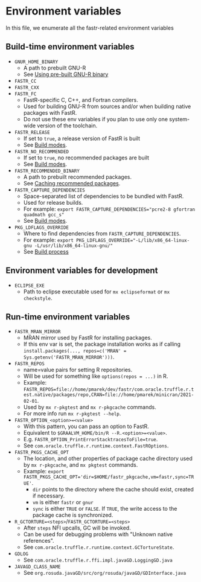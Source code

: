 # Environment variables
In this file, we enumerate all the fastr-related environment variables

## Build-time environment variables
- `GNUR_HOME_BINARY`
  - A path to prebuilt GNU-R
  - See [Using pre-built GNU-R binary](building.md#GNU-R)
- `FASTR_CC`
- `FASTR_CXX`
- `FASTR_FC`
  - FastR-specific C, C++, and Fortran compilers.
  - Used for building GNU-R from sources and/or when building native packages with FastR.
  - Do not use these env variables if you plan to use only one system-wide version of the toolchain.
- `FASTR_RELEASE`
  - If set to `true`, a release version of FastR is built
  - See [Build modes](building.md#Build-modes).
- `FASTR_NO_RECOMMENDED`
  - If set to `true`, no recommended packages are built
  - See [Build modes](building.md#Build-modes).
- `FASTR_RECOMMENDED_BINARY`
  - A path to prebuilt recommended packages.
  - See [Caching recommended packages](building.md#Caching-recommended-packages).
- `FASTR_CAPTURE_DEPENDENCIES`
  - Space-separated list of dependencies to be bundled with FastR.
  - Used for release builds.
  - For example: `export FASTR_CAPTURE_DEPENDENCIES="pcre2-8 gfortran quadmath gcc_s"`
  - See [Build modes](building.md#Build-modes).
- `PKG_LDFLAGS_OVERRIDE`
  - Where to find dependencies from `FASTR_CAPTURE_DEPENDENCIES`.
  - For example: `export PKG_LDFLAGS_OVERRIDE="-L/lib/x86_64-linux-gnu -L/usr/lib/x86_64-linux-gnu/"`
  - See [Build process](build-process.md#Release-build)

## Environment variables for development
- `ECLIPSE_EXE`
  - Path to eclipse executable used for `mx eclipseformat` or `mx checkstyle`.

## Run-time environment variables
- `FASTR_MRAN_MIRROR`
  - MRAN mirror used by FastR for installing packages.
  - If this env var is set, the package installation works as if
    calling `install.packages(..., repos=c('MRAN' = Sys.getenv('FASTR_MRAN_MIRROR')))`.
- `FASTR_REPOS`
  - name=value pairs for setting R repositories.
  - Will be used for something like `options(repos = ...)` in R.
  - Example: `FASTR_REPOS=file://home/pmarek/dev/fastr/com.oracle.truffle.r.test.native/packages/repo,CRAN=file://home/pmarek/minicran/2021-02-01`.
  - Used by `mx r-pkgtest` and `mx r-pkgcache` commands.
  - For more info run `mx r-pkgtest --help`.
- `FASTR_OPTION_<option>=<value>`
  - With this pattern, you can pass an option to FastR.
  - Equivalent to `$GRAALVM_HOME/bin/R --R.<option>=<value>`.
  - E.g. `FASTR_OPTION_PrintErrorStacktracesToFile=true`.
  - See `com.oracle.truffle.r.runtime.context.FastROptions`.
- `FASTR_PKGS_CACHE_OPT`
  - The location, and other properties of package cache directory used by `mx r-pkgcache`, and `mx pkgtest` commands.
  - Example: `export FASTR_PKGS_CACHE_OPT='dir=$HOME/fastr_pkgcache,vm=fastr,sync=TRUE'`.
    - `dir` points to the directory where the cache should exist, created if necessary.
    - `vm` is either `fastr` or `gnur`
    - `sync` is either `TRUE` or `FALSE`. If `TRUE`, the write access to the package cache is synchronized.
- `R_GCTORTURE=<steps>`/`FASTR_GCTORTURE=<steps>`
  - After `steps` NFI upcalls, GC will be invoked.
  - Can be used for debugging problems with "Unknown native references".
  - See `com.oracle.truffle.r.runtime.context.GCTortureState`.
- `GDLOG`
  - See `com.oracle.truffle.r.ffi.impl.javaGD.LoggingGD.java`
- `JAVAGD_CLASS_NAME`
  - See `org.rosuda.javaGD/src/org/rosuda/javaGD/GDInterface.java`
